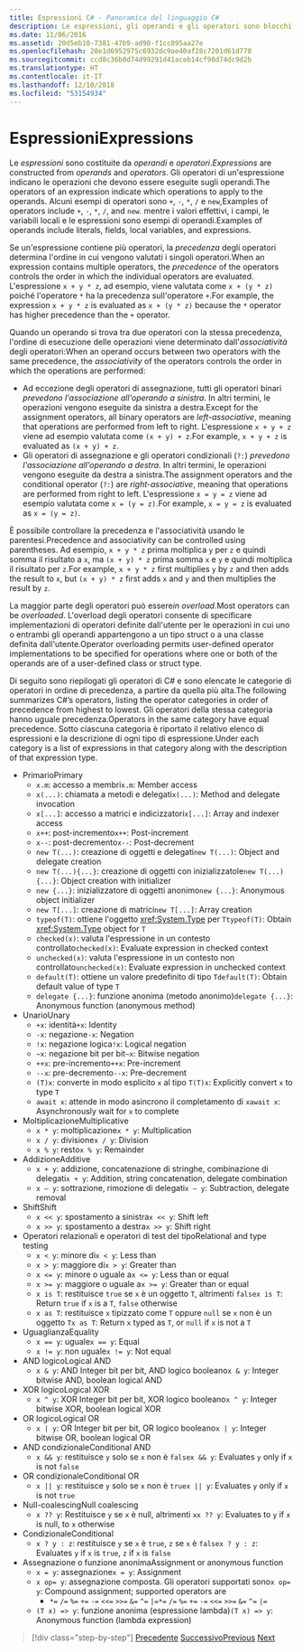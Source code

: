 ```yaml
---
title: Espressioni C# - Panoramica del linguaggio C#
description: Le espressioni, gli operandi e gli operatori sono blocchi predefiniti del linguaggio C#
ms.date: 11/06/2016
ms.assetid: 20d5eb10-7381-47b9-ad90-f1cc895aa27e
ms.openlocfilehash: 28e1d6952975c6932dc9ae40af28c7201d61d778
ms.sourcegitcommit: ccd8c36b0d74d99291d41aceb14cf98d74dc9d2b
ms.translationtype: HT
ms.contentlocale: it-IT
ms.lasthandoff: 12/10/2018
ms.locfileid: "53154934"
---
```

# <a name="expressions"></a><span data-ttu-id="a0d1d-103">Espressioni</span><span class="sxs-lookup"><span data-stu-id="a0d1d-103">Expressions</span></span>

<span data-ttu-id="a0d1d-104">Le *espressioni* sono costituite da *operandi* e *operatori*.</span><span class="sxs-lookup"><span data-stu-id="a0d1d-104">*Expressions* are constructed from *operands* and *operators*.</span></span> <span data-ttu-id="a0d1d-105">Gli operatori di un'espressione indicano le operazioni che devono essere eseguite sugli operandi.</span><span class="sxs-lookup"><span data-stu-id="a0d1d-105">The operators of an expression indicate which operations to apply to the operands.</span></span> <span data-ttu-id="a0d1d-106">Alcuni esempi di operatori sono `+`, `-`, `*`, `/` e `new`,</span><span class="sxs-lookup"><span data-stu-id="a0d1d-106">Examples of operators include `+`, `-`, `*`, `/`, and `new`.</span></span> <span data-ttu-id="a0d1d-107">mentre i valori effettivi, i campi, le variabili locali e le espressioni sono esempi di operandi.</span><span class="sxs-lookup"><span data-stu-id="a0d1d-107">Examples of operands include literals, fields, local variables, and expressions.</span></span>

<span data-ttu-id="a0d1d-108">Se un'espressione contiene più operatori, la *precedenza* degli operatori determina l'ordine in cui vengono valutati i singoli operatori.</span><span class="sxs-lookup"><span data-stu-id="a0d1d-108">When an expression contains multiple operators, the *precedence* of the operators controls the order in which the individual operators are evaluated.</span></span> <span data-ttu-id="a0d1d-109">L'espressione `x + y * z`, ad esempio, viene valutata come `x + (y * z)` poiché l'operatore `*` ha la precedenza sull'operatore `+`.</span><span class="sxs-lookup"><span data-stu-id="a0d1d-109">For example, the expression `x + y * z` is evaluated as `x + (y * z)` because the `*` operator has higher precedence than the `+` operator.</span></span>

<span data-ttu-id="a0d1d-110">Quando un operando si trova tra due operatori con la stessa precedenza, l'ordine di esecuzione delle operazioni viene determinato dall'*associatività* degli operatori:</span><span class="sxs-lookup"><span data-stu-id="a0d1d-110">When an operand occurs between two operators with the same precedence, the *associativity* of the operators controls the order in which the operations are performed:</span></span>

*   <span data-ttu-id="a0d1d-111">Ad eccezione degli operatori di assegnazione, tutti gli operatori binari *prevedono l'associazione all'operando a sinistra*. In altri termini, le operazioni vengono eseguite da sinistra a destra.</span><span class="sxs-lookup"><span data-stu-id="a0d1d-111">Except for the assignment operators, all binary operators are *left-associative*, meaning that operations are performed from left to right.</span></span> <span data-ttu-id="a0d1d-112">L'espressione `x + y + z` viene ad esempio valutata come `(x + y) + z`.</span><span class="sxs-lookup"><span data-stu-id="a0d1d-112">For example, `x + y + z` is evaluated as `(x + y) + z`.</span></span>
*   <span data-ttu-id="a0d1d-113">Gli operatori di assegnazione e gli operatori condizionali (`?:`) *prevedono l'associazione all'operando a destra*. In altri termini, le operazioni vengono eseguite da destra a sinistra.</span><span class="sxs-lookup"><span data-stu-id="a0d1d-113">The assignment operators and the conditional operator (`?:`) are *right-associative*, meaning that operations are performed from right to left.</span></span> <span data-ttu-id="a0d1d-114">L'espressione `x = y = z` viene ad esempio valutata come `x = (y = z)`.</span><span class="sxs-lookup"><span data-stu-id="a0d1d-114">For example, `x = y = z` is evaluated as `x = (y = z)`.</span></span>

<span data-ttu-id="a0d1d-115">È possibile controllare la precedenza e l'associatività usando le parentesi.</span><span class="sxs-lookup"><span data-stu-id="a0d1d-115">Precedence and associativity can be controlled using parentheses.</span></span> <span data-ttu-id="a0d1d-116">Ad esempio, `x + y * z` prima moltiplica `y` per `z` e quindi somma il risultato a `x`, ma `(x + y) * z` prima somma `x` e `y` e quindi moltiplica il risultato per `z`.</span><span class="sxs-lookup"><span data-stu-id="a0d1d-116">For example, `x + y * z` first multiplies `y` by `z` and then adds the result to `x`, but `(x + y) * z` first adds `x` and `y` and then multiplies the result by `z`.</span></span>

<span data-ttu-id="a0d1d-117">La maggior parte degli operatori può essere*in overload*.</span><span class="sxs-lookup"><span data-stu-id="a0d1d-117">Most operators can be *overloaded*.</span></span> <span data-ttu-id="a0d1d-118">L'overload degli operatori consente di specificare implementazioni di operatori definite dall'utente per le operazioni in cui uno o entrambi gli operandi appartengono a un tipo struct o a una classe definita dall'utente.</span><span class="sxs-lookup"><span data-stu-id="a0d1d-118">Operator overloading permits user-defined operator implementations to be specified for operations where one or both of the operands are of a user-defined class or struct type.</span></span>

<span data-ttu-id="a0d1d-119">Di seguito sono riepilogati gli operatori di C# e sono elencate le categorie di operatori in ordine di precedenza, a partire da quella più alta.</span><span class="sxs-lookup"><span data-stu-id="a0d1d-119">The following summarizes C#’s operators, listing the operator categories in order of precedence from highest to lowest.</span></span> <span data-ttu-id="a0d1d-120">Gli operatori della stessa categoria hanno uguale precedenza.</span><span class="sxs-lookup"><span data-stu-id="a0d1d-120">Operators in the same category have equal precedence.</span></span> <span data-ttu-id="a0d1d-121">Sotto ciascuna categoria è riportato il relativo elenco di espressioni e la descrizione di ogni tipo di espressione.</span><span class="sxs-lookup"><span data-stu-id="a0d1d-121">Under each category is a list of expressions in that category along with the description of that expression type.</span></span>

* <span data-ttu-id="a0d1d-122">Primario</span><span class="sxs-lookup"><span data-stu-id="a0d1d-122">Primary</span></span>
    - <span data-ttu-id="a0d1d-123">`x.m`: accesso a membri</span><span class="sxs-lookup"><span data-stu-id="a0d1d-123">`x.m`: Member access</span></span>
    - <span data-ttu-id="a0d1d-124">`x(...)`: chiamata a metodi e delegati</span><span class="sxs-lookup"><span data-stu-id="a0d1d-124">`x(...)`: Method and delegate invocation</span></span>
    - <span data-ttu-id="a0d1d-125">`x[...]`: accesso a matrici e indicizzatori</span><span class="sxs-lookup"><span data-stu-id="a0d1d-125">`x[...]`: Array and indexer access</span></span>
    - <span data-ttu-id="a0d1d-126">`x++`: post-incremento</span><span class="sxs-lookup"><span data-stu-id="a0d1d-126">`x++`: Post-increment</span></span>
    - <span data-ttu-id="a0d1d-127">`x--`: post-decremento</span><span class="sxs-lookup"><span data-stu-id="a0d1d-127">`x--`: Post-decrement</span></span>
    - <span data-ttu-id="a0d1d-128">`new T(...)`: creazione di oggetti e delegati</span><span class="sxs-lookup"><span data-stu-id="a0d1d-128">`new T(...)`: Object and delegate creation</span></span>
    - <span data-ttu-id="a0d1d-129">`new T(...){...}`: creazione di oggetti con inizializzatole</span><span class="sxs-lookup"><span data-stu-id="a0d1d-129">`new T(...){...}`: Object creation with initializer</span></span>
    - <span data-ttu-id="a0d1d-130">`new {...}`: inizializzatore di oggetti anonimo</span><span class="sxs-lookup"><span data-stu-id="a0d1d-130">`new {...}`:  Anonymous object initializer</span></span>
    - <span data-ttu-id="a0d1d-131">`new T[...]`: creazione di matrici</span><span class="sxs-lookup"><span data-stu-id="a0d1d-131">`new T[...]`: Array creation</span></span>
    - <span data-ttu-id="a0d1d-132">`typeof(T)`: ottiene l'oggetto <xref:System.Type> per `T`</span><span class="sxs-lookup"><span data-stu-id="a0d1d-132">`typeof(T)`: Obtain <xref:System.Type> object for `T`</span></span>
    - <span data-ttu-id="a0d1d-133">`checked(x)`: valuta l'espressione in un contesto controllato</span><span class="sxs-lookup"><span data-stu-id="a0d1d-133">`checked(x)`: Evaluate expression in checked context</span></span>
    - <span data-ttu-id="a0d1d-134">`unchecked(x)`: valuta l'espressione in un contesto non controllato</span><span class="sxs-lookup"><span data-stu-id="a0d1d-134">`unchecked(x)`: Evaluate expression in unchecked context</span></span>
    - <span data-ttu-id="a0d1d-135">`default(T)`: ottiene un valore predefinito di tipo `T`</span><span class="sxs-lookup"><span data-stu-id="a0d1d-135">`default(T)`: Obtain default value of type `T`</span></span>
    - <span data-ttu-id="a0d1d-136">`delegate {...}`: funzione anonima (metodo anonimo)</span><span class="sxs-lookup"><span data-stu-id="a0d1d-136">`delegate {...}`: Anonymous function (anonymous method)</span></span>
* <span data-ttu-id="a0d1d-137">Unario</span><span class="sxs-lookup"><span data-stu-id="a0d1d-137">Unary</span></span>
    - <span data-ttu-id="a0d1d-138">`+x`: identità</span><span class="sxs-lookup"><span data-stu-id="a0d1d-138">`+x`: Identity</span></span>
    - <span data-ttu-id="a0d1d-139">`-x`: negazione</span><span class="sxs-lookup"><span data-stu-id="a0d1d-139">`-x`: Negation</span></span>
    - <span data-ttu-id="a0d1d-140">`!x`: negazione logica</span><span class="sxs-lookup"><span data-stu-id="a0d1d-140">`!x`: Logical negation</span></span>
    - <span data-ttu-id="a0d1d-141">`~x`: negazione bit per bit</span><span class="sxs-lookup"><span data-stu-id="a0d1d-141">`~x`: Bitwise negation</span></span>
    - <span data-ttu-id="a0d1d-142">`++x`: pre-incremento</span><span class="sxs-lookup"><span data-stu-id="a0d1d-142">`++x`: Pre-increment</span></span>
    - <span data-ttu-id="a0d1d-143">`--x`: pre-decremento</span><span class="sxs-lookup"><span data-stu-id="a0d1d-143">`--x`: Pre-decrement</span></span>
    - <span data-ttu-id="a0d1d-144">`(T)x`: converte in modo esplicito `x` al tipo `T`</span><span class="sxs-lookup"><span data-stu-id="a0d1d-144">`(T)x`: Explicitly convert `x` to type `T`</span></span>
    - <span data-ttu-id="a0d1d-145">`await x`: attende in modo asincrono il completamento di `x`</span><span class="sxs-lookup"><span data-stu-id="a0d1d-145">`await x`: Asynchronously wait for `x` to complete</span></span>
* <span data-ttu-id="a0d1d-146">Moltiplicazione</span><span class="sxs-lookup"><span data-stu-id="a0d1d-146">Multiplicative</span></span>
    - <span data-ttu-id="a0d1d-147">`x * y`: moltiplicazione</span><span class="sxs-lookup"><span data-stu-id="a0d1d-147">`x * y`: Multiplication</span></span>
    - <span data-ttu-id="a0d1d-148">`x / y`: divisione</span><span class="sxs-lookup"><span data-stu-id="a0d1d-148">`x / y`: Division</span></span>
    - <span data-ttu-id="a0d1d-149">`x % y`: resto</span><span class="sxs-lookup"><span data-stu-id="a0d1d-149">`x % y`: Remainder</span></span>
* <span data-ttu-id="a0d1d-150">Addizione</span><span class="sxs-lookup"><span data-stu-id="a0d1d-150">Additive</span></span>
    - <span data-ttu-id="a0d1d-151">`x + y`: addizione, concatenazione di stringhe, combinazione di delegati</span><span class="sxs-lookup"><span data-stu-id="a0d1d-151">`x + y`: Addition, string concatenation, delegate combination</span></span>
    - <span data-ttu-id="a0d1d-152">`x – y`: sottrazione, rimozione di delegati</span><span class="sxs-lookup"><span data-stu-id="a0d1d-152">`x – y`: Subtraction, delegate removal</span></span>
* <span data-ttu-id="a0d1d-153">Shift</span><span class="sxs-lookup"><span data-stu-id="a0d1d-153">Shift</span></span>
    - <span data-ttu-id="a0d1d-154">`x << y`: spostamento a sinistra</span><span class="sxs-lookup"><span data-stu-id="a0d1d-154">`x << y`: Shift left</span></span>
    - <span data-ttu-id="a0d1d-155">`x >> y`: spostamento a destra</span><span class="sxs-lookup"><span data-stu-id="a0d1d-155">`x >> y`: Shift right</span></span>
* <span data-ttu-id="a0d1d-156">Operatori relazionali e operatori di test del tipo</span><span class="sxs-lookup"><span data-stu-id="a0d1d-156">Relational and type testing</span></span>
    - <span data-ttu-id="a0d1d-157">`x < y`: minore di</span><span class="sxs-lookup"><span data-stu-id="a0d1d-157">`x < y`: Less than</span></span>
    - <span data-ttu-id="a0d1d-158">`x > y`: maggiore di</span><span class="sxs-lookup"><span data-stu-id="a0d1d-158">`x > y`: Greater than</span></span>
    - <span data-ttu-id="a0d1d-159">`x <= y`: minore o uguale a</span><span class="sxs-lookup"><span data-stu-id="a0d1d-159">`x <= y`: Less than or equal</span></span>
    - <span data-ttu-id="a0d1d-160">`x >= y`: maggiore o uguale a</span><span class="sxs-lookup"><span data-stu-id="a0d1d-160">`x >= y`: Greater than or equal</span></span>
    - <span data-ttu-id="a0d1d-161">`x is T`: restituisce `true` se `x` è un oggetto `T`, altrimenti `false`</span><span class="sxs-lookup"><span data-stu-id="a0d1d-161">`x is T`: Return `true` if `x` is a `T`, `false` otherwise</span></span>
    - <span data-ttu-id="a0d1d-162">`x as T`: restituisce `x` tipizzato come `T` oppure `null` se `x` non è un oggetto `T`</span><span class="sxs-lookup"><span data-stu-id="a0d1d-162">`x as T`: Return `x` typed as `T`, or `null` if `x` is not a `T`</span></span>
* <span data-ttu-id="a0d1d-163">Uguaglianza</span><span class="sxs-lookup"><span data-stu-id="a0d1d-163">Equality</span></span>
    - <span data-ttu-id="a0d1d-164">`x == y`: uguale</span><span class="sxs-lookup"><span data-stu-id="a0d1d-164">`x == y`: Equal</span></span>
    - <span data-ttu-id="a0d1d-165">`x != y`: non uguale</span><span class="sxs-lookup"><span data-stu-id="a0d1d-165">`x != y`: Not equal</span></span>
* <span data-ttu-id="a0d1d-166">AND logico</span><span class="sxs-lookup"><span data-stu-id="a0d1d-166">Logical AND</span></span>
    - <span data-ttu-id="a0d1d-167">`x & y`: AND Integer bit per bit, AND logico booleano</span><span class="sxs-lookup"><span data-stu-id="a0d1d-167">`x & y`: Integer bitwise AND, boolean logical AND</span></span>
* <span data-ttu-id="a0d1d-168">XOR logico</span><span class="sxs-lookup"><span data-stu-id="a0d1d-168">Logical XOR</span></span>
    - <span data-ttu-id="a0d1d-169">`x ^ y`: XOR Integer bit per bit, XOR logico booleano</span><span class="sxs-lookup"><span data-stu-id="a0d1d-169">`x ^ y`: Integer bitwise XOR, boolean logical XOR</span></span>
* <span data-ttu-id="a0d1d-170">OR logico</span><span class="sxs-lookup"><span data-stu-id="a0d1d-170">Logical OR</span></span>
    - <span data-ttu-id="a0d1d-171">`x | y`: OR Integer bit per bit, OR logico booleano</span><span class="sxs-lookup"><span data-stu-id="a0d1d-171">`x | y`: Integer bitwise OR, boolean logical OR</span></span>
* <span data-ttu-id="a0d1d-172">AND condizionale</span><span class="sxs-lookup"><span data-stu-id="a0d1d-172">Conditional AND</span></span>
    - <span data-ttu-id="a0d1d-173">`x && y`: restituisce `y` solo se `x` non è `false`</span><span class="sxs-lookup"><span data-stu-id="a0d1d-173">`x && y`: Evaluates `y` only if `x` is not `false`</span></span>
* <span data-ttu-id="a0d1d-174">OR condizionale</span><span class="sxs-lookup"><span data-stu-id="a0d1d-174">Conditional OR</span></span>
    - <span data-ttu-id="a0d1d-175">`x || y`: restituisce `y` solo se `x` non è `true`</span><span class="sxs-lookup"><span data-stu-id="a0d1d-175">`x || y`: Evaluates `y` only if `x` is not `true`</span></span>
* <span data-ttu-id="a0d1d-176">Null-coalescing</span><span class="sxs-lookup"><span data-stu-id="a0d1d-176">Null coalescing</span></span>
    - <span data-ttu-id="a0d1d-177">`x ?? y`: Restituisce `y` se `x` è null, altrimenti `x`</span><span class="sxs-lookup"><span data-stu-id="a0d1d-177">`x ?? y`: Evaluates to `y` if `x` is null, to `x` otherwise</span></span>
* <span data-ttu-id="a0d1d-178">Condizionale</span><span class="sxs-lookup"><span data-stu-id="a0d1d-178">Conditional</span></span>
    - <span data-ttu-id="a0d1d-179">`x ? y : z`: restituisce `y` se `x` è `true`, `z` se `x` è `false`</span><span class="sxs-lookup"><span data-stu-id="a0d1d-179">`x ? y : z`: Evaluates `y` if `x` is `true`, `z` if `x` is `false`</span></span>
* <span data-ttu-id="a0d1d-180">Assegnazione o funzione anonima</span><span class="sxs-lookup"><span data-stu-id="a0d1d-180">Assignment or anonymous function</span></span>
    - <span data-ttu-id="a0d1d-181">`x = y`: assegnazione</span><span class="sxs-lookup"><span data-stu-id="a0d1d-181">`x = y`: Assignment</span></span>
    - <span data-ttu-id="a0d1d-182">`x op= y`: assegnazione composta. Gli operatori supportati sono</span><span class="sxs-lookup"><span data-stu-id="a0d1d-182">`x op= y`: Compound assignment; supported operators are</span></span>
        - <span data-ttu-id="a0d1d-183">`*=`   `/=`   `%=`   `+=`   `-=`   `<<=`   `>>=`   `&=`  `^=`  `|=`</span><span class="sxs-lookup"><span data-stu-id="a0d1d-183">`*=`   `/=`   `%=`   `+=`   `-=`   `<<=`   `>>=`   `&=`  `^=`  `|=`</span></span>
    - <span data-ttu-id="a0d1d-184">`(T x) => y`: funzione anonima (espressione lambda)</span><span class="sxs-lookup"><span data-stu-id="a0d1d-184">`(T x) => y`: Anonymous function (lambda expression)</span></span>

>[!div class="step-by-step"]
><span data-ttu-id="a0d1d-185">[Precedente](types-and-variables.md)
>[Successivo](statements.md)</span><span class="sxs-lookup"><span data-stu-id="a0d1d-185">[Previous](types-and-variables.md)
[Next](statements.md)</span></span>